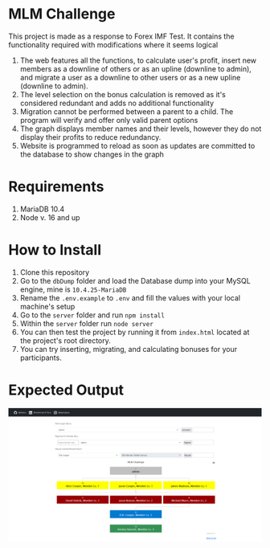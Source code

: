 # MLM Challenge

This project is made as a response to Forex IMF Test. It contains the functionality required with modifications where it seems logical

1. The web features all the functions, to calculate user's profit, insert new members as a downline of others or as an upline (downline to admin), and migrate a user as a downline to other users or as a new upline (downline to admin).
2. The level selection on the bonus calculation is removed as it's considered redundant and adds no additional functionality
3. Migration cannot be performed between a parent to a child. The program will verify and offer only valid parent options
4. The graph displays member names and their levels, however they do not display their profits to reduce redundancy.
5. Website is programmed to reload as soon as updates are committed to the database to show changes in the graph

# Requirements

1. MariaDB 10.4 
2. Node v. 16 and up

# How to Install

1. Clone this repository
2. Go to the `dbDump` folder and load the Database dump into your MySQL engine, mine is `10.4.25-MariaDB`
3. Rename the `.env.example` to `.env` and fill the values with your local machine's setup
3. Go to the `server` folder and run `npm install`
4. Within the `server` folder run `node server`
5. You can then test the project by running it from `index.html` located at the project's root directory.
6. You can try inserting, migrating, and calculating bonuses for your participants.

# Expected Output

![alt text](https://raw.githubusercontent.com/daltera/MLMChallenge/master/assets/demo/demo.png)
